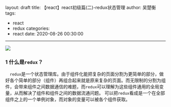 layout: draft
title: 【react】react初级篇(二)-redux状态管理
author: 吴楚衡
tags:
  - react
  - redux
categories:
  - react
date: 2020-08-26 00:30:00
---
![](https://qiniu.wuchuheng.com/images/1_8xv0JVKfc4yGE6EfNxYEqg.png)
### 1 什么是`redux`？
&emsp;`redux`是一个状态管理库。由于组件化能把复杂的页面分割为更简单的部分，做好各个简单的部分（组件）再组合起来就是原来复杂的页面。而无限制的分割为组件，会带来组件之间数据通信的难题，而`redux`可以理解为这些组件通用的全局变量，从而解决了组件和组件之间的数据流通问题。 可以把`redux`看成是一个在全部组件之上的一个单例对象，而对象的变量可以被各个组件获取。
<!--more-->